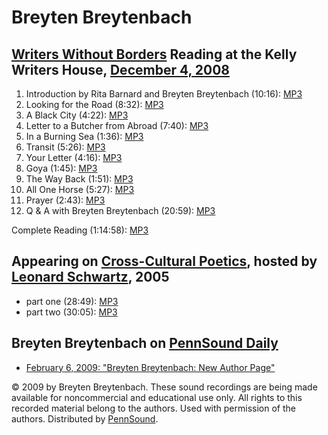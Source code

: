 Breyten Breytenbach
===================

[Writers Without Borders](http://writing.upenn.edu/pennsound/x/Writers-Without-Borders.php) Reading at the Kelly Writers House, [December 4, 2008](http://writing.upenn.edu/wh/calendar/1208.php#4)
---------------------------------------------------------------------------------------------------------------------------------------------------------------------------------------------------

1.  Introduction by Rita Barnard and Breyten Breytenbach (10:16): [MP3](http://media.sas.upenn.edu/pennsound/authors/Breytenbach/Breytenbach-Breyten_01_Introduction_KWH-UPenn_12-04-08.mp3)
2.  Looking for the Road (8:32): [MP3](http://media.sas.upenn.edu/pennsound/authors/Breytenbach/Breytenbach-Breyten_02_Looking-for-the-Road_KWH-UPenn_12-04-08.mp3)
3.  A Black City (4:22): [MP3](http://media.sas.upenn.edu/pennsound/authors/Breytenbach/Breytenbach-Breyten_03_A-Black-City_KWH-UPenn_12-04-08.mp3)
4.  Letter to a Butcher from Abroad (7:40): [MP3](http://media.sas.upenn.edu/pennsound/authors/Breytenbach/Breytenbach-Breyten_04_Letter-to-a-Butcher-from-Abroad_KWH-UPenn_12-04-08.mp3)
5.  In a Burning Sea (1:36): [MP3](http://media.sas.upenn.edu/pennsound/authors/Breytenbach/Breytenbach-Breyten_05_In-a-Burning-Sea_KWH-UPenn_12-04-08.mp3)
6.  Transit (5:26): [MP3](http://media.sas.upenn.edu/pennsound/authors/Breytenbach/Breytenbach-Breyten_06_Transit_KWH-UPenn_12-04-08.mp3)
7.  Your Letter (4:16): [MP3](http://media.sas.upenn.edu/pennsound/authors/Breytenbach/Breytenbach-Breyten_07_Your-Letter_KWH-UPenn_12-04-08.mp3)
8.  Goya (1:45): [MP3](http://media.sas.upenn.edu/pennsound/authors/Breytenbach/Breytenbach-Breyten_08_Goya_KWH-UPenn_12-04-08.mp3)
9.  The Way Back (1:51): [MP3](http://media.sas.upenn.edu/pennsound/authors/Breytenbach/Breytenbach-Breyten_09_The-Way-Back_KWH-UPenn_12-04-08.mp3)
10. All One Horse (5:27): [MP3](http://media.sas.upenn.edu/pennsound/authors/Breytenbach/Breytenbach-Breyten_10_All-One-Horse_KWH-UPenn_12-04-08.mp3)
11. Prayer (2:43): [MP3](http://media.sas.upenn.edu/pennsound/authors/Breytenbach/Breytenbach-Breyten_11_Prayer_Writers-Without-Borders_KWH-UPenn_12-04-08.mp3)
12. Q & A with Breyten Breytenbach (20:59): [MP3](http://media.sas.upenn.edu/pennsound/authors/Breytenbach/Breytenbach-Breyten_12_Q-&-A_Writers-Without-Borders_KWH-UPenn_12-04-08.mp3)

Complete Reading (1:14:58): [MP3](http://media.sas.upenn.edu/pennsound/authors/Breytenbach/Breytenbach-Breyten_reading_Writers-Without-Borders_KWH-UPenn_12-04-08.mp3)

Appearing on [Cross-Cultural Poetics](XCP.html), hosted by [Leonard Schwartz](Schwartz.html), 2005
--------------------------------------------------------------------------------------------------

-   part one (28:49): [MP3](http://media.sas.upenn.edu/pennsound/groups/XCP/XCP_86_Breytenbach-part1_2005.mp3)
-   part two (30:05): [MP3](http://media.sas.upenn.edu/pennsound/groups/XCP/XCP_86_Breytenbach-part2_2005.mp3)

Breyten Breytenbach on [PennSound Daily](http://writing.upenn.edu/pennsound/daily/)
-----------------------------------------------------------------------------------

-   [February 6, 2009: "Breyten Breytenbach: New Author Page"](http://writing.upenn.edu/pennsound/daily/200902.php#6_16:08)

© 2009 by Breyten Breytenbach. These sound recordings are being made available for noncommercial and
educational use only. All rights to this recorded material belong to the authors. Used with permission of the authors.
Distributed by [PennSound](http://writing.upenn.edu/pennsound).
